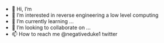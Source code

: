 - 👋 Hi, I’m 
- 👀 I’m interested in reverse engineering a low level computing
- 🌱 I’m currently learning ...
- 💞️ I’m looking to collaborate on ...
- 📫 How to reach me @negativeduke1 twitter

<!---
aliomarz0/aliomarz0 is a ✨ special ✨ repository because its `README.md` (this file) appears on your GitHub profile.
You can click the Preview link to take a look at your changes.
--->
